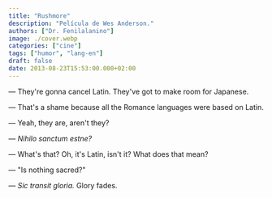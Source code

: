 ```yaml
---
title: "Rushmore"
description: "Película de Wes Anderson."
authors: ["Dr. Fenilalanino"]
image: ./cover.webp
categories: ["cine"]
tags: ["humor", "lang-en"]
draft: false
date: 2013-08-23T15:53:00.000+02:00
---
```


&mdash; They're gonna cancel Latin. They've got to make room for Japanese.

&mdash; That's a shame because all the Romance languages were based on Latin.

&mdash; Yeah, they are, aren't they?

&mdash; *Nihilo sanctum estne?*

&mdash; What's that? Oh, it's Latin, isn't it? What does that mean?

&mdash; "Is nothing sacred?"

&mdash; *Sic transit gloria.* Glory fades.
